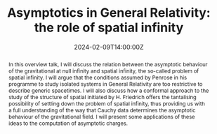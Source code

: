 ---
title: "Asymptotics in General Relativity: the role of spatial infinity"
abstract: In this overview talk, I will discuss the relation between the asymptotic behaviour of the gravitational at null infinity and spatial infinity, the so-called problem of spatial infinity. I will argue that the conditions assumed by Penrose in his programme to study isolated systems in General Relativity are too restrictive to describe generic spacetimes. I will also discuss how a conformal approach to the study of the structure of spatial initiated by H. Friedrich offers the tantalising possibility of settling down the problem of spatial infinity, thus providing us with a full understanding of the way that Cauchy data determines the asymptotic behaviour of the gravitational field. I will present some applications of these ideas to the computation of asymptotic charges.
summary: February Seminar by Juan Valiente Kroon

event: Zoom link
event_url: https://umd.zoom.us/j/99403590299?pwd=U1lFYTMrTE9OdXpLU3ZyTmxvd0lWUT09

location: Online

date: '2024-02-09T14:00:00Z'
# date_end: '2023-11-10T15:00:00Z'
all_day: false

# Schedule page publish date (NOT talk date).
publishDate: '2023-12-01T00:00:00Z'

authors: [valiente-kroon]
tags: [seminar]

# Is this a featured talk? (true/false)
featured: true

image:  
  caption:
  focal_point: center

# url_code: 
# url_pdf: ''
url_slides: 
url_video: 

# Markdown Slides (optional).
#   Associate this talk with Markdown slides.
#   Simply enter your slide deck's filename without extension.
#   E.g. `slides = "example-slides"` references `content/slides/example-slides.md`.
#   Otherwise, set `slides = ""`.
slides:

# Projects (optional).
#   Associate this post with one or more of your projects.
#   Simply enter your project's folder or file name without extension.
#   E.g. `projects = ["internal-project"]` references `content/project/deep-learning/index.md`.
#   Otherwise, set `projects = []`.
projects:

design: 
---
